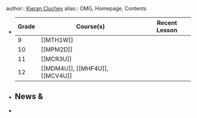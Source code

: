 author::  [Kieran Cluchey](https://k.cluchey.ca)
alias:: OMG, Homepage, Contents

- | Grade | Course(s) | Recent Lesson |
  | ------ | ------ | ------ |
  | 9 | [[MTH1W]] |  |
  | 10 | [[MPM2D]] |  |
  | 11 | [[MCR3U]] |  |
  | 12 | [[MDM4U]], [[MHF4U]], [[MCV4U]] |  |
- ## News &
-